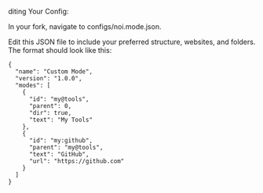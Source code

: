 diting Your Config:

In your fork, navigate to configs/noi.mode.json.

Edit this JSON file to include your preferred structure, websites, and folders. The format should look like this:

```
{
  "name": "Custom Mode",
  "version": "1.0.0",
  "modes": [
    {
      "id": "my@tools",
      "parent": 0,
      "dir": true,
      "text": "My Tools"
    },
    {
      "id": "my:github",
      "parent": "my@tools",
      "text": "GitHub",
      "url": "https://github.com"
    }
  ]
}
```

